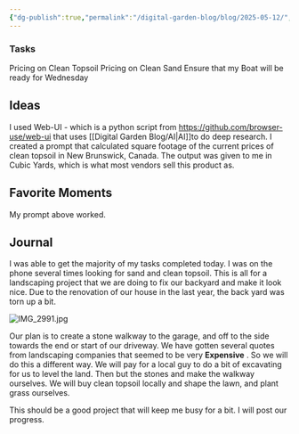 ```yaml
---
{"dg-publish":true,"permalink":"/digital-garden-blog/blog/2025-05-12/","tags":["#dailynote"]}
---
```


### Tasks
Pricing on Clean Topsoil
Pricing on Clean Sand
Ensure that my Boat will be ready for Wednesday

## Ideas
I used Web-UI - which is a python script from https://github.com/browser-use/web-ui that uses [[Digital Garden Blog/AI\|AI]]to do deep research. I created a prompt that calculated square footage of the current prices of clean topsoil in New Brunswick, Canada. The output was given to me in Cubic Yards, which is what most vendors sell this product as. 
## Favorite Moments
My prompt above worked.
## Journal

I was able to get the majority of my tasks completed today. I was on the phone several times looking for sand and clean topsoil. This is all for a landscaping project that we are doing to fix our backyard and make it look nice. Due to the renovation of our house in the last year, the back yard was torn up a bit.

![IMG_2991.jpg](/img/user/_attachments/IMG_2991.jpg)

Our plan is to create a stone walkway to the garage, and off to the side towards the end or start of our driveway. We have gotten several quotes from landscaping companies that seemed to be very **Expensive** . So we will do this a different way. We will pay for a local guy to do a bit of excavating for us to level the land. Then but the stones and make the walkway ourselves. We will buy clean topsoil locally and shape the lawn, and plant grass ourselves.

This should be a good project that will keep me busy for a bit. I will post our progress.